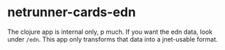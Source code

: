 # netrunner-cards-edn

The clojure app is internal only, p much. If you want the edn data, look under `/edn`.
This app only transforms that data into a jnet-usable format.
